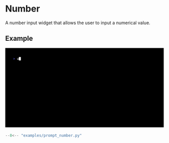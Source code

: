 # Number

A number input widget that allows the user to input a numerical value.

## Example

![Example](number.gif)

```python
--8<-- "examples/prompt_number.py"
```
